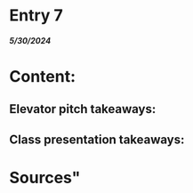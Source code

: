 # Entry 7
##### 5/30/2024

# Content:

## Elevator pitch takeaways:


## Class presentation takeaways:

# Sources"
